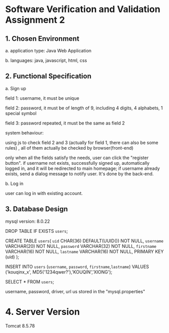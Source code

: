 # Software Verification and Validation Assignment 2

## 1. Chosen Environment
a. application type: Java Web Application

b. languages: java, javascript, html, css

## 2. Functional Specification

a. Sign up

field 1: username, it must be unique

field 2: password, it must be of length of 9, including 4 digits, 4 alphabets, 1 special symbol 

field 3: password repeated, it must be the same as field 2

system behaviour:

using js to check field 2 and 3 (actually for field 1, there can also be some rules)
, all of them actually be checked by browser(front-end)

only when all the fields satisfy the needs, user can click the "register button". 
if username not exists, successfully signed up, automatically logged in, and it will be redirected to main homepage; 
if username already exists, send a dialog message to notify user.
It's done by the back-end.

b. Log in

user can log in with existing account.


## 3. Database Design

mysql version: 8.0.22


DROP TABLE IF EXISTS `users`;

CREATE TABLE `users`(
`uid` CHAR(36) DEFAULT(UUID()) NOT NULL,
`username` VARCHAR(20) NOT NULL,
`password` VARCHAR(32) NOT NULL,
`firstname` VARCHAR(16) NOT NULL,
`lastname` VARCHAR(16) NOT NULL,
PRIMARY KEY (uid)
);

INSERT INTO `users` (`username`, `password`, `firstname`,`lastname`) VALUES ('kouqinx_x', MD5('1234qwer?'),'KOUQIN','XIONG');

SELECT * FROM `users`;



username, password, driver, url us stored in the "mysql.properties"


# 4. Server Version
Tomcat 8.5.78